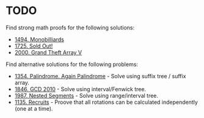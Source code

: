 # TODO

Find strong math proofs for the following solutions:

* [1494. Monobilliards](1494/solution.cpp)
* [1725. Sold Out!](1725/solution.cpp)
* [2000. Grand Theft Array V](2000/solution.rs)

Find alternative solutions for the following problems:

* [1354. Palindrome. Again Palindrome](https://acm.timus.ru/problem.aspx?space=1&num=1354) - Solve using suffix tree / suffix array.
* [1846. GCD 2010](https://acm.timus.ru/problem.aspx?space=1&num=1846) - Solve using interval/Fenwick tree.
* [1987. Nested Segments](https://acm.timus.ru/problem.aspx?space=1&num=1987) - Solve using range/interval tree.
* [1135. Recruits](https://acm.timus.ru/problem.aspx?space=1&num=1135) - Proove that all rotations can be calculated independently (one at a time).
